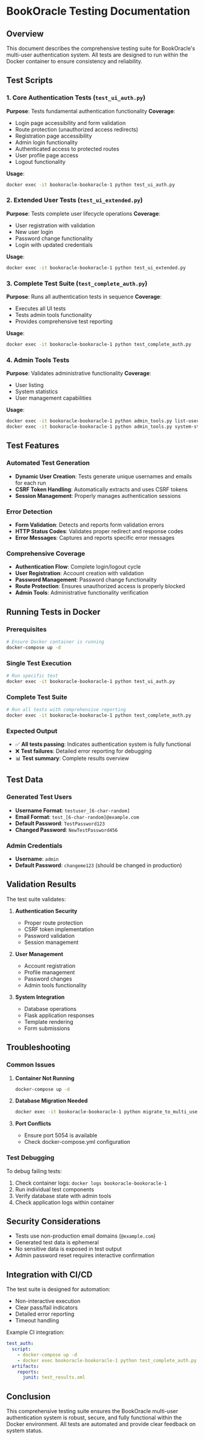 # BookOracle Testing Documentation

## Overview

This document describes the comprehensive testing suite for BookOracle's multi-user authentication system. All tests are designed to run within the Docker container to ensure consistency and reliability.

## Test Scripts

### 1. Core Authentication Tests (`test_ui_auth.py`)

**Purpose**: Tests fundamental authentication functionality
**Coverage**:
- Login page accessibility and form validation
- Route protection (unauthorized access redirects)
- Registration page accessibility
- Admin login functionality
- Authenticated access to protected routes
- User profile page access
- Logout functionality

**Usage**:
```bash
docker exec -it bookoracle-bookoracle-1 python test_ui_auth.py
```

### 2. Extended User Tests (`test_ui_extended.py`)

**Purpose**: Tests complete user lifecycle operations
**Coverage**:
- User registration with validation
- New user login
- Password change functionality
- Login with updated credentials

**Usage**:
```bash
docker exec -it bookoracle-bookoracle-1 python test_ui_extended.py
```

### 3. Complete Test Suite (`test_complete_auth.py`)

**Purpose**: Runs all authentication tests in sequence
**Coverage**:
- Executes all UI tests
- Tests admin tools functionality
- Provides comprehensive test reporting

**Usage**:
```bash
docker exec -it bookoracle-bookoracle-1 python test_complete_auth.py
```

### 4. Admin Tools Tests

**Purpose**: Validates administrative functionality
**Coverage**:
- User listing
- System statistics
- User management capabilities

**Usage**:
```bash
docker exec -it bookoracle-bookoracle-1 python admin_tools.py list-users
docker exec -it bookoracle-bookoracle-1 python admin_tools.py system-stats
```

## Test Features

### Automated Test Generation
- **Dynamic User Creation**: Tests generate unique usernames and emails for each run
- **CSRF Token Handling**: Automatically extracts and uses CSRF tokens
- **Session Management**: Properly manages authentication sessions

### Error Detection
- **Form Validation**: Detects and reports form validation errors
- **HTTP Status Codes**: Validates proper redirect and response codes
- **Error Messages**: Captures and reports specific error messages

### Comprehensive Coverage
- **Authentication Flow**: Complete login/logout cycle
- **User Registration**: Account creation with validation
- **Password Management**: Password change functionality
- **Route Protection**: Ensures unauthorized access is properly blocked
- **Admin Tools**: Administrative functionality verification

## Running Tests in Docker

### Prerequisites
```bash
# Ensure Docker container is running
docker-compose up -d
```

### Single Test Execution
```bash
# Run specific test
docker exec -it bookoracle-bookoracle-1 python test_ui_auth.py
```

### Complete Test Suite
```bash
# Run all tests with comprehensive reporting
docker exec -it bookoracle-bookoracle-1 python test_complete_auth.py
```

### Expected Output
- ✅ **All tests passing**: Indicates authentication system is fully functional
- ❌ **Test failures**: Detailed error reporting for debugging
- 📊 **Test summary**: Complete results overview

## Test Data

### Generated Test Users
- **Username Format**: `testuser_[6-char-random]`
- **Email Format**: `test_[6-char-random]@example.com`
- **Default Password**: `TestPassword123`
- **Changed Password**: `NewTestPassword456`

### Admin Credentials
- **Username**: `admin`
- **Default Password**: `changeme123` (should be changed in production)

## Validation Results

The test suite validates:

1. **Authentication Security**
   - Proper route protection
   - CSRF token implementation
   - Password validation
   - Session management

2. **User Management**
   - Account registration
   - Profile management
   - Password changes
   - Admin tools functionality

3. **System Integration**
   - Database operations
   - Flask application responses
   - Template rendering
   - Form submissions

## Troubleshooting

### Common Issues

1. **Container Not Running**
   ```bash
   docker-compose up -d
   ```

2. **Database Migration Needed**
   ```bash
   docker exec -it bookoracle-bookoracle-1 python migrate_to_multi_user.py
   ```

3. **Port Conflicts**
   - Ensure port 5054 is available
   - Check docker-compose.yml configuration

### Test Debugging

To debug failing tests:
1. Check container logs: `docker logs bookoracle-bookoracle-1`
2. Run individual test components
3. Verify database state with admin tools
4. Check application logs within container

## Security Considerations

- Tests use non-production email domains (`@example.com`)
- Generated test data is ephemeral
- No sensitive data is exposed in test output
- Admin password reset requires interactive confirmation

## Integration with CI/CD

The test suite is designed for automation:
- Non-interactive execution
- Clear pass/fail indicators
- Detailed error reporting
- Timeout handling

Example CI integration:
```yaml
test_auth:
  script:
    - docker-compose up -d
    - docker exec bookoracle-bookoracle-1 python test_complete_auth.py
  artifacts:
    reports:
      junit: test_results.xml
```

## Conclusion

This comprehensive testing suite ensures the BookOracle multi-user authentication system is robust, secure, and fully functional within the Docker environment. All tests are automated and provide clear feedback on system status.
